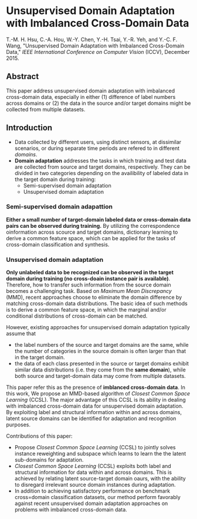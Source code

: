 # Unsupervised Domain Adaptation with Imbalanced Cross-Domain Data
T.-M. H. Hsu, C.-A. Hou, W.-Y. Chen, Y.-H. Tsai, Y.-R. Yeh, and Y.-C. F. Wang, "Unsupervised Domain Adaptation with Imbalanced Cross-Domain Data," *IEEE International Conference on Computer Vision* (ICCV), December 2015.
## Abstract
This paper address unsupervised domain adaptation with imbalanced cross-domain data, especially in either (1) difference of label numbers across domains or (2) the data in the source and/or target domains might be collected from multiple datasets.

## Introduction
- Data collected by different users, using distinct sensors, at dissimilar scenarios, or during separate time periods are refered to in different *domains*.
- **Domain adaptation** addresses the tasks in which training and test data are collected from source and target domains, respectively. They can be divided in two categories depending on the availibility of labeled data in the target domain during training: 
  - Semi-supervised domain adaptation
  - Unsupervised domain adaptation

### Semi-supervised domain adapattion
**Either a small number of target-domain labeled data or cross-domain data pairs can be observed during training.** By utilizing the correspondence oinformation across scource and target domains, dictionary learning to derive a common feature space, which can be applied for the tasks of cross-domain classification and synthesis.

### Unsupervised domain adaptation
**Only unlabeled data to be recognized can be observed in the target domain during training (no cross-doain instance pair is available)**. Therefore, how to transfer such information from the source domain becomes a challenging task. Based on *Maximum Mean Discrepancy* (MMD), recent approaches choose to eliminate the domain difference by matching cross-domain data distributions. The basic idea of such methods is to derive a common feature space, in which the marginal and/or conditional distributions of cross-domain can be matched.

However, existing approaches for unsupervised domain adaptation typically assume that 
- the label numbers of the source and target domains are the same, while the number of categories in the source domain is often larger than that in the target domain.
- the data of each class presented in the source or target domains exhibit similar data distributions (i.e. they come from the **same domain**), while both source and target-domain data may come from multiple datasets. 

This paper refer this as the presence of **imblanced cross-domain data**.  In this work, We propose an MMD-based algorithm of *Closest Common Space Learning* (CCSL). The major advantage of this CCSL is its ability in dealing with imbalanced cross-domain data for unsupervised domain adaptation. By exploiting label and structural information within and across domains, latent source domains can be identified for adaptation and recognition purposes.

Contributions of this paper:
- Propose *Closest Common Space Learning* (CCSL) to jointly solves instance reweighting and subspace which learns to learn the the latent sub-domains for adaptation.
- *Closest Common Space Learning* (CCSL) exploits both label and structural information for data within and across domains. This is achieved by relating latent source-target domain oaurs, with the ability to disregard irrelevant source domain instances during adaptation.
- In addition to achieving satisfactory performance on benchmark cross=domain classification datasets, our method perform favorably against recent unsupervised domain adaptation approaches on problems with imbalanced cross-domain data.
